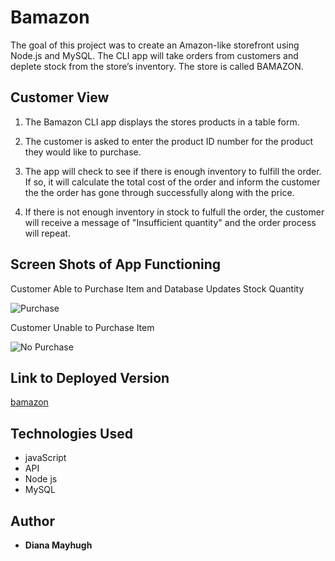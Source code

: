 # Bamazon

The goal of this project was to create an Amazon-like storefront using Node.js and MySQL. The CLI app will take orders from customers and deplete stock from the store’s inventory. The store is called BAMAZON.

## Customer View

1. The Bamazon CLI app displays the stores products in a table form.

2. The customer is asked to enter the product ID number for the product they would like to purchase.

3. The app will check to see if there is enough inventory to fulfill the order.  If so, it will calculate the total cost of the order and inform the customer the the order has gone through successfully along with the price.

4. If there is not enough inventory in stock to fulfull the order, the customer will receive a message of "Insufficient quantity" and the order process will repeat.


## Screen Shots of App Functioning

Customer Able to Purchase Item and Database Updates Stock Quantity

![Purchase](/images/begin.PNG)

Customer Unable to Purchase Item

![No Purchase](/images/lose.PNG)


## Link to Deployed Version

[bamazon](https://github.com/mayhugh82/bamazon)

## Technologies Used
* javaScript
* API
* Node js
* MySQL

## Author
* **Diana Mayhugh**